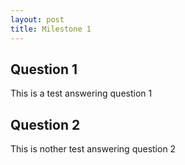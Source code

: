 ```yaml
---
layout: post
title: Milestone 1
---
```


## Question 1

This is a test answering question 1 

## Question 2

This is nother test answering question 2 